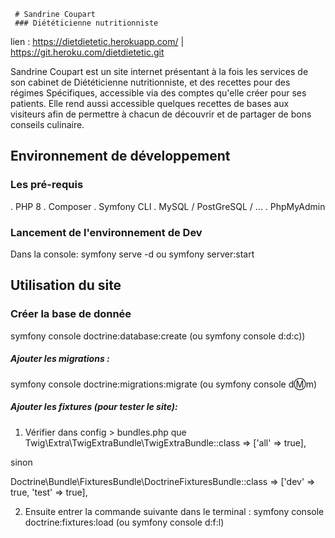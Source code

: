      # Sandrine Coupart
     ### Diététicienne nutritionniste

lien : https://dietdietetic.herokuapp.com/ | https://git.heroku.com/dietdietetic.git

Sandrine Coupart est un site internet présentant à la fois les services de son cabinet de Diététicienne nutritionniste, et
des recettes pour des régimes Spécifiques, accessible via des comptes qu'elle créer pour ses patients. Elle rend aussi accessible quelques recettes de bases aux visiteurs afin de permettre à chacun de découvrir et de partager de bons conseils culinaire.

## Environnement de développement

### Les pré-requis

. PHP 8
. Composer
. Symfony CLI
. MySQL / PostGreSQL / ...
. PhpMyAdmin

### Lancement de l'environnement de Dev

Dans la console:
symfony serve -d ou symfony server:start

## Utilisation du site

### Créer la base de donnée

symfony console doctrine:database:create (ou symfony console d:d:c))

##### Ajouter les migrations :

symfony console doctrine:migrations:migrate (ou symfony console d:m:m)

##### Ajouter les fixtures (pour tester le site):

1. Vérifier dans config > bundles.php que
   Twig\Extra\TwigExtraBundle\TwigExtraBundle::class => ['all' => true],

sinon

Doctrine\Bundle\FixturesBundle\DoctrineFixturesBundle::class => ['dev' => true, 'test' => true],

2. Ensuite entrer la commande suivante dans le terminal :
   symfony console doctrine:fixtures:load (ou symfony console d:f:l)

